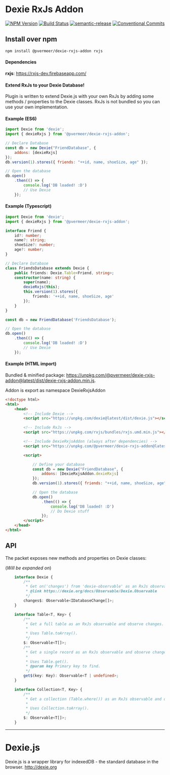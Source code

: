 Dexie RxJs Addon
======

[![NPM Version](https://img.shields.io/npm/v/@pvermeer/dexie-rxjs-addon/latest.svg)](https://www.npmjs.com/package/@pvermeer/dexie-rxjs-addon)
[![Build Status](https://travis-ci.org/PVermeer/dexie-rxjs-addon.svg?branch=master)](https://travis-ci.org/PVermeer/dexie-rxjs-addon)
[![semantic-release](https://img.shields.io/badge/%20%20%F0%9F%93%A6%F0%9F%9A%80-semantic--release-e10079.svg)](https://github.com/semantic-release/semantic-release)
[![Conventional Commits](https://img.shields.io/badge/Conventional%20Commits-1.0.0-yellow.svg)](https://conventionalcommits.org)

Install over npm
----------------
```
npm install @pvermeer/dexie-rxjs-addon rxjs
```

#### Dependencies
**rxjs**: https://rxjs-dev.firebaseapp.com/

#### Extend RxJs to your Dexie Database!

Plugin is written to extend Dexie.js with your own RxJs by adding some methods / properties to the Dexie classes.
RxJs is not bundled so you can use your own implementation.

#### Example (ES6)
```js
import Dexie from 'dexie';
import { dexieRxjs } from '@pvermeer/dexie-rxjs-addon';

// Declare Database
const db = new Dexie("FriendDatabase", {
    addons: [dexieRxjs]
});
db.version(1).stores({ friends: "++id, name, shoeSize, age" });

// Open the database
db.open()
    .then(() => {
        console.log('DB loaded! :D')
        // Use Dexie
    });
```

#### Example (Typescript)
```ts
import Dexie from 'dexie';
import { dexieRxjs } from '@pvermeer/dexie-rxjs-addon';

interface Friend {
    id?: number;
    name?: string;
    shoeSize?: number;
    age?: number;
}

// Declare Database
class FriendsDatabase extends Dexie {
    public friends: Dexie.Table<Friend, string>;
    constructor(name: string) {
        super(name);
        dexieRxjs(this);
        this.version(1).stores({
            friends: '++id, name, shoeSize, age'
        });
    }
}

const db = new FriendDatabase('FriendsDatabase');

// Open the database
db.open()
    .then(() => {
        console.log('DB loaded! :D')
        // Use Dexie
    });
```

#### Example (HTML import)

Bundled & minified package: <https://unpkg.com/@pvermeer/dexie-rxjs-addon@latest/dist/dexie-rxjs-addon.min.js>.

Addon is export as namespace DexieRxjsAddon

```html
<!doctype html>
<html>
    <head>
        <!-- Include Dexie -->
        <script src="https://unpkg.com/dexie@latest/dist/dexie.js"></script>

        <!-- Include RxJs -->
        <script src="https://unpkg.com/rxjs/bundles/rxjs.umd.min.js"></script>

        <!-- Include DexieRxjsAddon (always after dependencies) -->
        <script src="https://unpkg.com/@pvermeer/dexie-rxjs-addon@latest/dist/dexie-rxjs-addon.min.js"></script>

        <script>

            // Define your database
            const db = new Dexie("FriendDatabase", {
                addons: [DexieRxjsAddon.dexieRxjs]
            });
            db.version(1).stores({ friends: "++id, name, shoeSize, age" });

            // Open the database
            db.open()
                .then(() => {
                    console.log('DB loaded! :D')
                    // Do Dexie stuff
                });
        </script>
    </head>
</html>

```

API
---
The packet exposes new methods and properties on Dexie classes:

(*Will be expanded on*)

```ts
    interface Dexie {
        /**
         * Get on('changes') from 'dexie-observable' as an RxJs observable and observe changes.
         * @link https://dexie.org/docs/Observable/Dexie.Observable
         */
        changes$: Observable<IDatabaseChange[]>;
    }

    interface Table<T, Key> {
        /**
         * Get a full table as an RxJs observable and observe changes.
         *
         * Uses Table.toArray().
         */
        $: Observable<T[]>;
        /**
         * Get a single record as an RxJs observable and observe changes.
         *
         * Uses Table.get().
         * @param key Primary key to find.
         */
        get$(key: Key): Observable<T | undefined>;
    }

    interface Collection<T, Key> {
        /**
         * Get a collection (Table.where()) as an RxJs observable and observe changes.
         *
         * Uses Collection.toArray().
         */
        $: Observable<T[]>;
    }
```

---------------------------------------------------

Dexie.js
========

Dexie.js is a wrapper library for indexedDB - the standard database in the browser. http://dexie.org
